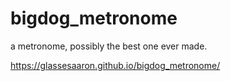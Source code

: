 # bigdog_metronome
a metronome, possibly the best one ever made.

https://glassesaaron.github.io/bigdog_metronome/
